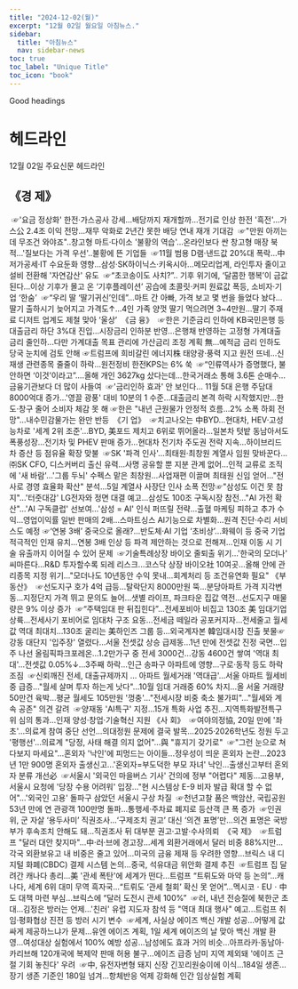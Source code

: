 ```yaml
---
title: "2024-12-02(월)"
excerpt: "12월 02일 월요일 아침뉴스."
sidebar:
  title: "아침뉴스"
  nav: sidebar-news
toc: true
toc_label: "Unique Title"
toc_icon: "book"
---
```


Good headings

# 헤드라인
12월 02일 주요신문 헤드라인
​
## 《경  제》
​
☞'요금 정상화' 한전·가스공사 강세…배당까지 재개할까...전기료 인상 한전 '흑전'...가스公 2.4조 이익 전망...재무 악화로 2년간 못한 배당 연내 재개 기대감
​
☞"만원 아끼는데 무조건 와야죠"..창고형 마트·다이소 '불황의 역습'...온라인보다 싼 창고형 매장 북적...'질보다는 가격 우선'..불황에 뜬 기업들
​
☞11월 범용 D램·낸드값 20%대 폭락...中 저가공세·IT 수요둔화 영향...삼성·SK하이닉스·키옥시아...메모리업계, 라인투자 줄이고 설비 전환해 '자연감산' 유도
​
☞“초코송이도 사치?”.. 기후 위기에, ‘달콤한 행복’이 금값 된다...이상 기후가 몰고 온 ‘기후플레이션’ 공습에 초콜릿·커피 원료값 폭등, 소비자·기업 ‘한숨’
​
☞“우리 딸 ‘딸기귀신’인데”…마트 간 아빠, 가격 보고 몇 번을 들었다 놨다...딸기 출하시기 늦어지고 가격도↑...4인 가족 양껏 딸기 먹으려면 3~4만원...딸기 주재료 디저트 업계도 제철 맞아 ‘울상’
​
《금  융》
​
☞한은 기준금리 인하에 KB국민은행 등 대출금리 하단 3%대 진입...시장금리 인하분 반영...은행채 반영하는 고정형 가계대출 금리 줄인하...다만 가계대출 목표 관리에 가산금리 조정 계획 無...예적금 금리 인하도 당국 눈치에 검토 안해
​
☞트럼프에 희비갈린 에너지株 태양광·풍력 지고 원전 뜨네...신재생 관련종목 줄줄이 하락...원전정비 한전KPS는 6% 쑥
​
☞“인류역사가 증명했다, 불안하면 ‘이것’이라고”....올해 개인 3627kg 샀다는데...한국거래소 통해 3.6톤 순매수...금융기관보다 더 많이 사들여
​
☞'금리인하 효과' 안 보인다... 11월 5대 은행 주담대 8000억대 증가...'영끌 광풍' 대비 10분의 1 수준...대출금리 본격 하락 시작했지만...한도·창구 줄어 소비자 체감 못 해
​
☞한은 "내년 근원물가 안정적 흐름…2% 소폭 하회 전망"...내수민감물가는 완만 반등
​
《기  업》
​
☞치고나오는 中BYD…현대차, HEV·고성능차로 '세계 2위 조준'...BYD, 美포드 제치고 6위로 뛰어올라...일본차 텃밭 동남아서도 폭풍성장...전기차 및 PHEV 판매 증가...현대차 전기차 주도권 전략 지속...하이브리드차 증산 등 점유율 확장 맞불
​
☞SK '파격 인사'…최태원·최창원 계열사 임원 맞바꾼다...㈜SK CFO, 디스커버리 출신 유력...사명 공유할 뿐 지분 관계 없어...인적 교류로 조직에 '새 바람'...'그룹 두뇌' 수펙스 맡은 최창원...사업재편 이끌며 최태원 신임 얻어..."전사로 경영 효율화 확산" 분석...5일 계열사 사장단 인사 소폭 전망
​
☞"삼성도 이건 못 참지"…'터줏대감' LG전자와 정면 대결 예고...삼성도 100조 구독시장 참전…"AI 가전 확산"...'AI 구독클럽' 선보여...'삼성 = AI' 인식 퍼뜨릴 전략...출혈 마케팅 피하고 추가 수익...영업이익률 일반 판매의 2배...스마트싱스 AI기능으로 차별화...원격 진단·수리 서비스도 예정
​
☞‘연봉 3배’ 중국으로 올래?...반도체·AI 기업 ‘초비상’...화웨이 등 중국 기업 적극적인 인재 유치...연봉 3배 인상 등 파격 제안하는 것으로 전해져...인재 이동 시 기술 유출까지 이어질 수 있어 문제
​
☞기술특례상장 바이오 줄퇴출 위기…'한국의 모더나' 씨마른다...R&D 투자할수록 되레 리스크...코스닥 상장 바이오社 10여곳...올해 안에 관리종목 지정 위기..."모더나도 10년동안 수익 못내...회계처리 등 조건유연화 필요"
​
《부동산》
​
☞선도지구 호가 4억 급등…탈락단지 8000만원 뚝...분당아파트 가격 지각변동...지정단지 가격 뛰고 문의도 늘어...샛별 라이프, 파크타운 집값 역전...선도지구 매물량은 9% 이상 증가
​
☞“주택임대 판 뒤집힌다”…전세포비아 비집고 130조 美 임대기업 상륙...전세사기 포비어로 임대차 구조 요동...전세금 떼일라 공포커지자...전세줄고 월세값 역대 최대치...130조 굴리는 美하인즈 그룹 등...외국계자본 韓임대시장 진출 봇물
​
☞강동 대단지 '입주장' 열렸다…서울 전셋값 상승 급제동...1년 만에 전셋값 진정 국면...입주 나선 올림픽파크포레온...1.2만가구 중 전세 3000건...강동 4600건 쌓여 '역대 최대'...전셋값 0.05%↓…3주째 하락...인근 송파구 아파트에 영향...구로·동작 등도 하락 조짐
​
☞신뢰깨진 전세, 대출규제까지 … 아파트 월세거래 '역대급'...서울 아파트 월세비중 급증..."월세 살며 투자 하는게 낫다"...10월 임대 거래중 60% 차지...올 서울 거래량 50만건 육박...평균 월세도 105만원 '껑충'..."전세시장 비중 축소 불가피"..."월세와 계속 공존" 의견 갈려
​
☞양재동 'AI특구' 지정…15개 특화 사업 추진...지역특화발전특구위 심의 통과...인재 양성·창업·기술혁신 지원
​
《사  회》
​
☞여야의정協, 20일 만에 '좌초'…의료계 참여 중단 선언...의대정원 문제에 결국 발목…2025·2026학년도 정원 두고 '평행선'...의료계 "당정, 사태 해결 의지 없어"…與 "휴지기 갖기로"
​
☞"그런 눈으로 쳐다보지 마세요"…혼외자 '낙인'에 피멍드는 아이들...정우성이 띄운 혼외자 논란...2023년 1만 900명 혼외자 출생신고...'혼외자=부도덕한 부모 자녀' 낙인...출생신고부터 혼외자 분류 개선必
​
☞서울시 '외국인 마을버스 기사' 건의에 정부 "어렵다" 제동...고용부, 서울시 요청에 '당장 수용 어려워' 입장..."현 시스템상 E-9 비자 발급 확대 할 수 없어"...'외국인 고용'  돌파구 삼았던 서울시 구상 차질
​
☞천년고찰 품은 백암산, 국립공원 53년 만에 연 관광객 100만명 돌파...통행세·주차료 폐지로 등산객 큰 폭 증가
​
☞인권위, 군 자살 ‘용두사미’ 직권조사…‘구제조치 권고’ 대신 ‘의견 표명’만...의견 표명은 국방부가 후속조치 안해도 돼...직권조사 뒤 대부분 권고·고발·수사의뢰
​
《국  제》
​
☞트럼프 "달러 대안 찾지마"…中·러·브에 경고장...세계 외환거래에서 달러 비중 88%지만...각국 외환보유고 내 비중은 줄고 있어...미국의 금융 제재 등 우려한 영향...브릭스 내 디지털 화폐(CBDC) 결제 시스템 논의...중국, 석유대금 위안화 결제 추진
​
☞트럼프 집 달려간 캐나다 총리…美 '관세 폭탄'에 세계가 떤다...트럼프 “트뤼도와 마약 등 논의”...캐나다, 세계 6위 대미 무역 흑자국...“트뤼도 ‘관세 철회’ 확신 못 얻어”...멕시코ㆍEUㆍ中도 대책 마련 부심...브릭스에 “달러 도전시 관세 100%”
​
☞러, 내년 전승절에 북한군 초대…김정은 방러는 언제...'친러' 유럽 지도자 참석 등 "역대 최대 행사" 예고...트럼프 취임·평화협상 진전 등 방러 시기 변수
​
☞세계, 사실상 에이즈 백신 개발 성공…어떻게 값싸게 제공하느냐가 문제...유엔 에이즈 계획, 1일 세계 에이즈의 날 맞아 백신 개발 환영...여성대상 실험에서 100% 예방 성공…남성에도 효과 거의 비슷...아프라카·동남아·카리브해 120개국에 복제약 판매 허용 불구...에이즈 급증 남미 지역 제외돼 '에이즈 근절 기회 놓친다' 우려
​
☞中, 유전자변형 돼지 신장 긴꼬리원숭이에 이식…184일 생존...장기 생존 기준인 180일 넘겨...항체반응 억제 강화해 인간 임상실험 계획
